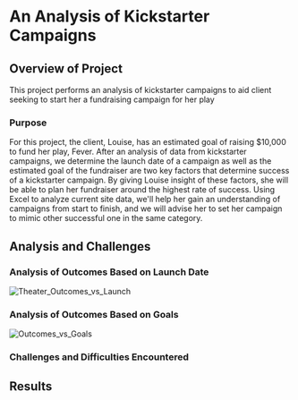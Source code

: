 # An Analysis of Kickstarter Campaigns

## Overview of Project
This project performs an analysis of kickstarter campaigns to aid client seeking to start her a fundraising campaign for her play

### Purpose 
For this project, the client, Louise, has an estimated goal of raising $10,000 to fund her play, Fever.  After an analysis of data from kickstarter campaigns, we determine the launch date of a campaign as well as the estimated goal of the fundraiser are two key factors that determine success of a kickstarter campaign. By giving Louise insight of these factors, she will be able to plan her fundraiser around the highest rate of success. Using Excel to analyze current site data, we'll help her gain an understanding of campaigns from start to finish, and we will advise her to set her campaign to mimic other successful one in the same category.

## Analysis and Challenges 

### Analysis of Outcomes Based on Launch Date 
![Theater_Outcomes_vs_Launch](https://user-images.githubusercontent.com/75647359/101928400-2617dd80-3b9b-11eb-928c-a92bc05cd36e.png)

### Analysis of Outcomes Based on Goals 
![Outcomes_vs_Goals](https://user-images.githubusercontent.com/75647359/101927410-13e96f80-3b9a-11eb-8c43-3f844ab82294.png)

### Challenges and Difficulties Encountered 

## Results 

